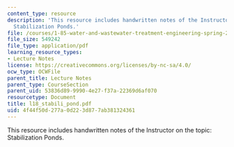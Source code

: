 ```yaml
---
content_type: resource
description: 'This resource includes handwritten notes of the Instructor on the topic:
  Stabilization Ponds.'
file: /courses/1-85-water-and-wastewater-treatment-engineering-spring-2006/4f44f50d277a0d223d877ab381324361_l18_stabili_pond.pdf
file_size: 549242
file_type: application/pdf
learning_resource_types:
- Lecture Notes
license: https://creativecommons.org/licenses/by-nc-sa/4.0/
ocw_type: OCWFile
parent_title: Lecture Notes
parent_type: CourseSection
parent_uid: 53836d89-9990-4e27-f37a-22369d6af070
resourcetype: Document
title: l18_stabili_pond.pdf
uid: 4f44f50d-277a-0d22-3d87-7ab381324361
---
```

This resource includes handwritten notes of the Instructor on the topic: Stabilization Ponds.